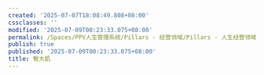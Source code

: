 ```yaml
---
created: '2025-07-07T18:08:49.808+08:00'
cssclasses: ''
modified: '2025-07-09T00:23:33.075+08:00'
permalink: /Spaces/PPV人生管理系统/Pillars - 经营领域/Pillars - 人生经营领域/运动/增肌减脂计划/肌肉部位库/肌肉库/臀大肌.md
publish: true
published: '2025-07-09T00:23:33.075+08:00'
title: 臀大肌
---
```

